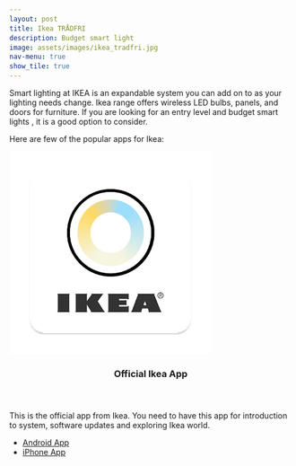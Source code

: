 ```yaml
---
layout: post
title: Ikea TRÅDFRI 
description: Budget smart light
image: assets/images/ikea_tradfri.jpg
nav-menu: true
show_tile: true
---
```


Smart lighting at IKEA is an expandable system you can add on to as your lighting needs change. Ikea range offers wireless LED bulbs, panels, and doors for furniture. If you are looking for an entry level and budget smart lights , it is a good option to consider. 


Here are few of the popular apps for Ikea:

<section id="two" class="spotlights">
	<section>
		<a href="https://www.ikea.com/gb/en/products/lighting/smart-lighting/" class="image">
			<img src="assets/images/ikea_app_logo.webp" alt="" data-position="center center" />
		</a>
		<div class="content">
			<div class="inner">
				<header class="major">
					<h3>Official Ikea App</h3>
				</header>
				<p>This is the official app from Ikea. You need to have this app for introduction to system, software updates and exploring Ikea world.</p>
				<ul class="actions">
					<li><a href="https://play.google.com/store/apps/details?id=com.ikea.tradfri.lighting&hl=en" class="button">Android App</a></li>
					<li><a href="https://itunes.apple.com/us/app/ikea-tr%C3%A5dfri/id1195836071?mt=8" class="button">iPhone App</a></li>
				</ul>
			</div>
		</div>
	</section>
</section>
